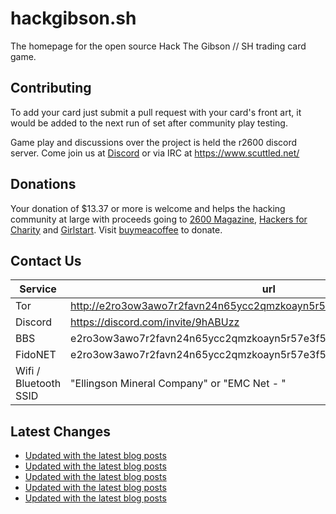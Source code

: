 # hackgibson.sh
The homepage for the open source Hack The Gibson // SH trading card game.


## Contributing

To add your card just submit a pull request with your card's front art, it would be added to the next run of set after community play testing.

Game play and discussions over the project is held the r2600 discord server. Come join us at [Discord](https://discord.com/invite/9hABUzz) or via IRC at https://www.scuttled.net/


## Donations

Your donation of $13.37 or more is welcome and helps the hacking community at large with proceeds going to [2600 Magazine](https://2600.com/), [Hackers for Charity](https://hackersforcharity.org) and [Girlstart](https://girlstart.org).  Visit [buymeacoffee](https://www.buymeacoffee.com/hackgibson.sh) to donate.


## Contact Us

Service | url
-|-
Tor | http://e2ro3ow3awo7r2favn24n65ycc2qmzkoayn5r57e3f56nvjwdcgg32ad.onion
Discord | https://discord.com/invite/9hABUzz
BBS | e2ro3ow3awo7r2favn24n65ycc2qmzkoayn5r57e3f56nvjwdcgg32ad.onion:23
FidoNET | e2ro3ow3awo7r2favn24n65ycc2qmzkoayn5r57e3f56nvjwdcgg32ad.onion:24554
Wifi / Bluetooth SSID | "Ellingson Mineral Company" or "EMC Net - <fidonet address>"

## Latest Changes
<!-- BLOG-POST-LIST:START -->
- [Updated with the latest blog posts](https://github.com/DFW2600/hackgibson.sh/commit/86b095f732b00590f322e41c4fbd1717f1557737)
- [Updated with the latest blog posts](https://github.com/DFW2600/hackgibson.sh/commit/49272c5a41bc373bfc1de42c59f7e2e13f0045f5)
- [Updated with the latest blog posts](https://github.com/DFW2600/hackgibson.sh/commit/23569c4d76875b9f3d08c56c1e8f864480ac4d3c)
- [Updated with the latest blog posts](https://github.com/DFW2600/hackgibson.sh/commit/48ec75ba7e5e03bf5704bf00c0b818df605958e9)
- [Updated with the latest blog posts](https://github.com/DFW2600/hackgibson.sh/commit/9cb3fe27e1052daf7c459fb1d542e29968d32556)
<!-- BLOG-POST-LIST:END -->
